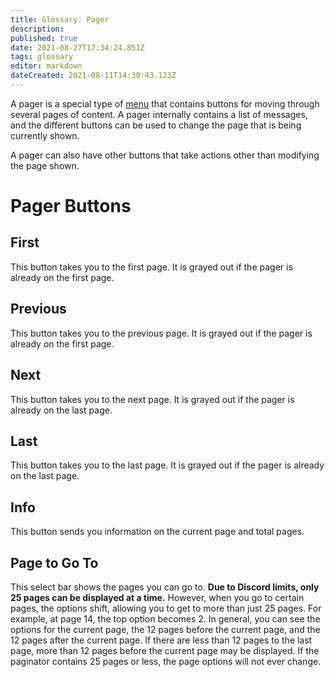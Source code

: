 ```yaml
---
title: Glossary: Pager
description: 
published: true
date: 2021-08-27T17:34:24.851Z
tags: glossary
editor: markdown
dateCreated: 2021-08-11T14:39:43.123Z
---
```


A pager is a special type of [menu](/glossary/menu) that contains buttons for moving through several pages of content. A pager internally contains a list of messages, and the different buttons can be used to change the page that is being currently shown.

A pager can also have other buttons that take actions other than modifying the page shown.

# Pager Buttons

## First

This button takes you to the first page. It is grayed out if the pager is already on the first page.

## Previous

This button takes you to the previous page. It is grayed out if the pager is already on the first page.

## Next

This button takes you to the next page. It is grayed out if the pager is already on the last page.

## Last

This button takes you to the last page. It is grayed out if the pager is already on the last page.

## Info

This button sends you information on the current page and total pages.

## Page to Go To

This select bar shows the pages you can go to. **Due to Discord limits, only 25 pages can be displayed at a time.** However, when you go to certain pages, the options shift, allowing you to get to more than just 25 pages. For example, at page 14, the top option becomes 2. In general, you can see the options for the current page, the 12 pages before the current page, and the 12 pages after the current page. If there are less than 12 pages to the last page, more than 12 pages before the current page may be displayed. If the paginator contains 25 pages or less, the page options will not ever change.